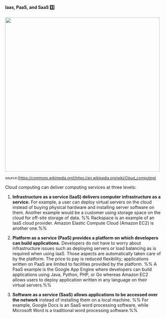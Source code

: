 <div id="title">

#### Iaas, PaaS, and SaaS :three:

</div>

<div id="body">

<img src="https://upload.wikimedia.org/wikipedia/commons/b/b5/Cloud_computing.svg" height="500" /><br>

<sub>source:[https://commons.wikimedia.org](https://en.wikipedia.org/wiki/Cloud_computing)</sub>

Cloud computing can deliver computing services at three levels:

1. **Infrastructure as a service (IaaS) delivers computer infrastructure as a service.** For example, a user can deploy virtual servers on the cloud instead of buying physical hardware and installing server software on them. Another example would be a customer using storage space on the cloud for off-site storage of data. %%&nbsp;Rackspace is an example of an IaaS cloud provider. Amazon Elastic Compute Cloud (Amazon EC2) is another one.%%

2. **Platform as a service (PaaS) provides a platform on which developers can build applications.** Developers do not have to worry about infrastructure issues such as deploying servers or load balancing as is required when using IaaS. Those aspects are automatically taken care of by the platform. The price to pay is reduced flexibility; applications written on PaaS are limited to facilities provided by the platform. %%&nbsp;A PaaS example is the Google App Engine where developers can build applications using Java, Python, PHP, or Go whereas Amazon EC2 allows users to deploy application written in any language on their virtual servers.%%

3. **Software as a service (SaaS) allows applications to be accessed over the network** instead of installing them on a local machine. %%&nbsp;For example, Google Docs is an SaaS word processing software, while Microsoft Word is a traditional word processing software.%%

</div>

<div id="extras">

<include src="exercises.md" />

</div>